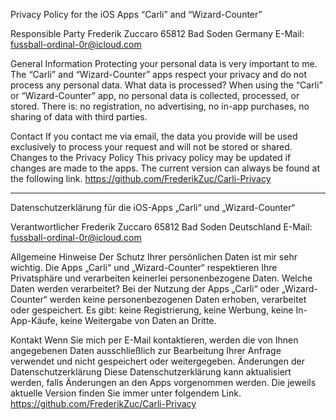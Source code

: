 Privacy Policy for the iOS Apps “Carli” and “Wizard-Counter”

Responsible Party
Frederik Zuccaro
65812 Bad Soden
Germany
E-Mail: fussball-ordinal-0r@icloud.com

General Information
Protecting your personal data is very important to me. The “Carli” and “Wizard-Counter” apps respect your privacy and do not process any personal data.
What data is processed?
When using the “Carli” or “Wizard-Counter” app, no personal data is collected, processed, or stored.
There is:
no registration,
no advertising,
no in-app purchases,
no sharing of data with third parties.


Contact
If you contact me via email, the data you provide will be used exclusively to process your request and will not be stored or shared.
Changes to the Privacy Policy
This privacy policy may be updated if changes are made to the apps. The current version can always be found at the following link. https://github.com/FrederikZuc/Carli-Privacy

*****************************************************************************************************************************************

Datenschutzerklärung für die iOS-Apps „Carli“ und „Wizard-Counter“

Verantwortlicher
Frederik Zuccaro
65812 Bad Soden
Deutschland
E-Mail: fussball-ordinal-0r@icloud.com

Allgemeine Hinweise
Der Schutz Ihrer persönlichen Daten ist mir sehr wichtig. Die Apps „Carli“ und „Wizard-Counter“ respektieren Ihre Privatsphäre und verarbeiten keinerlei personenbezogene Daten.
Welche Daten werden verarbeitet?
Bei der Nutzung der Apps „Carli“ oder „Wizard-Counter“ werden keine personenbezogenen Daten erhoben, verarbeitet oder gespeichert.
Es gibt:
keine Registrierung,
keine Werbung,
keine In-App-Käufe,
keine Weitergabe von Daten an Dritte.

Kontakt
Wenn Sie mich per E-Mail kontaktieren, werden die von Ihnen angegebenen Daten ausschließlich zur Bearbeitung Ihrer Anfrage verwendet und nicht gespeichert oder weitergegeben.
Änderungen der Datenschutzerklärung
Diese Datenschutzerklärung kann aktualisiert werden, falls Änderungen an den Apps vorgenommen werden. Die jeweils aktuelle Version finden Sie immer unter folgendem Link. https://github.com/FrederikZuc/Carli-Privacy
